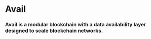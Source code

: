 # Avail

### Avail is a modular blockchain with a data availability layer designed to scale blockchain networks.
